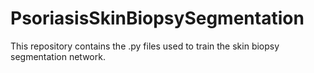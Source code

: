 # PsoriasisSkinBiopsySegmentation
This repository contains the .py files used to train the skin biopsy segmentation network.
